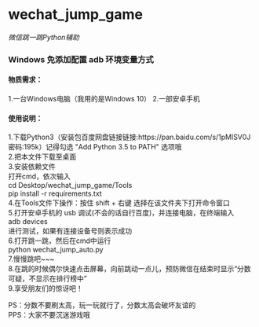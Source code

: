 # wechat_jump_game
_微信跳一跳Python辅助_<br/>
<h3>Windows 免添加配置 adb 环境变量方式</h3>

<h4>物质需求：</h4>
1.一台Windows电脑（我用的是Windows 10）
2.一部安卓手机

<h4>使用说明：</h4>
1.下载Python3（安装包百度网盘链接链接:https://pan.baidu.com/s/1pMlSV0J 密码:195k）记得勾选 "Add Python 3.5 to PATH" 选项哦<br>
2.把本文件下载至桌面<br>
3.安装依赖文件<br>
打开cmd，依次输入<br/>
cd Desktop/wechat_jump_game/Tools<br>
pip install -r requirements.txt<br>
4.在Tools文件下操作：按住 shift + 右键 选择在该文件夹下打开命令窗口<br/>
5.打开安卓手机的 usb 调试(不会的话自行百度)，并连接电脑，在终端输入<br>
adb devices<br>
进行测试，如果有连接设备号则表示成功<br/>
6.打开跳一跳，然后在cmd中运行<br>
python wechat_jump_auto.py<br>
7.慢慢跳吧~~~<br>
8.在跳的时候偶尔快速点击屏幕，向前跳动一点儿，预防微信在结束时显示“分数可疑，不显示在排行榜中”<br>
9.享受朋友们的惊讶吧！<br>

PS：分数不要刷太高，玩一玩就行了，分数太高会破坏友谊的<br>
PPS：大家不要沉迷游戏哦